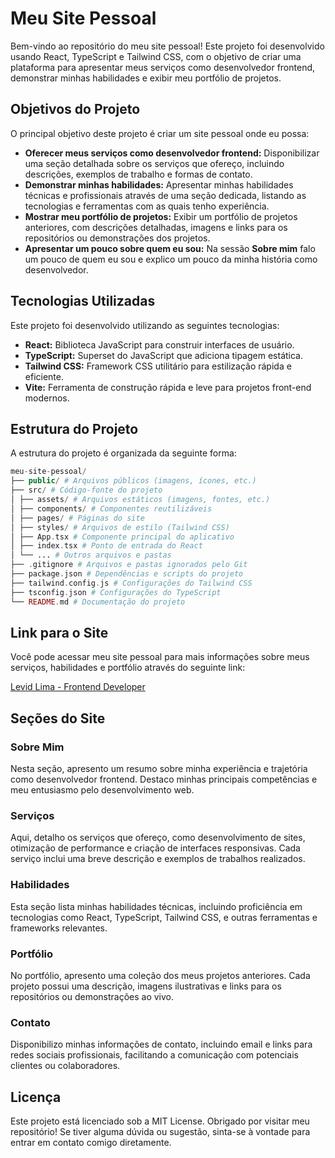 # Meu Site Pessoal
Bem-vindo ao repositório do meu site pessoal! Este projeto foi desenvolvido usando React, TypeScript e Tailwind CSS, com o objetivo de criar uma plataforma para apresentar meus serviços como desenvolvedor frontend, demonstrar minhas habilidades e exibir meu portfólio de projetos.

## Objetivos do Projeto

O principal objetivo deste projeto é criar um site pessoal onde eu possa:

- **Oferecer meus serviços como desenvolvedor frontend:** Disponibilizar uma seção detalhada sobre os serviços que ofereço, incluindo descrições, exemplos de trabalho e formas de contato.
- **Demonstrar minhas habilidades:** Apresentar minhas habilidades técnicas e profissionais através de uma seção dedicada, listando as tecnologias e ferramentas com as quais tenho experiência.
- **Mostrar meu portfólio de projetos:** Exibir um portfólio de projetos anteriores, com descrições detalhadas, imagens e links para os repositórios ou demonstrações dos projetos.
- **Apresentar um pouco sobre quem eu sou:** Na sessão **Sobre mim** falo um pouco de quem eu sou e explico um pouco da minha história como desenvolvedor.

## Tecnologias Utilizadas

Este projeto foi desenvolvido utilizando as seguintes tecnologias:

- **React:** Biblioteca JavaScript para construir interfaces de usuário.
- **TypeScript:** Superset do JavaScript que adiciona tipagem estática.
- **Tailwind CSS:** Framework CSS utilitário para estilização rápida e eficiente.
- **Vite:** Ferramenta de construção rápida e leve para projetos front-end modernos.

## Estrutura do Projeto

A estrutura do projeto é organizada da seguinte forma:

```php
meu-site-pessoal/
├── public/ # Arquivos públicos (imagens, ícones, etc.)
├── src/ # Código-fonte do projeto
│ ├── assets/ # Arquivos estáticos (imagens, fontes, etc.)
│ ├── components/ # Componentes reutilizáveis
│ ├── pages/ # Páginas do site
│ ├── styles/ # Arquivos de estilo (Tailwind CSS)
│ ├── App.tsx # Componente principal do aplicativo
│ ├── index.tsx # Ponto de entrada do React
│ └── ... # Outros arquivos e pastas
├── .gitignore # Arquivos e pastas ignorados pelo Git
├── package.json # Dependências e scripts do projeto
├── tailwind.config.js # Configurações do Tailwind CSS
├── tsconfig.json # Configurações do TypeScript
└── README.md # Documentação do projeto
```

## Link para o Site

Você pode acessar meu site pessoal para mais informações sobre meus serviços, habilidades e portfólio através do seguinte link:

[Levid Lima - Frontend Developer](https://levid-lima-portfolio.vercel.app/) 
## Seções do Site

### Sobre Mim

Nesta seção, apresento um resumo sobre minha experiência e trajetória como desenvolvedor frontend. Destaco minhas principais competências e meu entusiasmo pelo desenvolvimento web.

### Serviços

Aqui, detalho os serviços que ofereço, como desenvolvimento de sites, otimização de performance e criação de interfaces responsivas. Cada serviço inclui uma breve descrição e exemplos de trabalhos realizados.

### Habilidades

Esta seção lista minhas habilidades técnicas, incluindo proficiência em tecnologias como React, TypeScript, Tailwind CSS, e outras ferramentas e frameworks relevantes.

### Portfólio

No portfólio, apresento uma coleção dos meus projetos anteriores. Cada projeto possui uma descrição, imagens ilustrativas e links para os repositórios ou demonstrações ao vivo.

### Contato

Disponibilizo minhas informações de contato, incluindo email e links para redes sociais profissionais, facilitando a comunicação com potenciais clientes ou colaboradores.
## Licença
Este projeto está licenciado sob a MIT License.
Obrigado por visitar meu repositório! Se tiver alguma dúvida ou sugestão, sinta-se à vontade para entrar em contato comigo diretamente.
